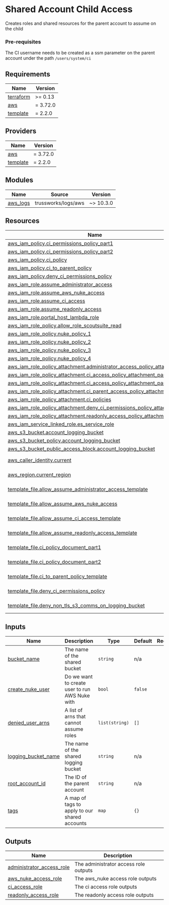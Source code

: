 # Shared Account Child Access

Creates roles and shared resources for the parent account to assume on the child

### Pre-requisites
The CI username needs to be created as a ssm parameter on the parent account under the path `/users/system/ci`

<!-- BEGIN_TF_DOCS -->
## Requirements

| Name | Version |
|------|---------|
| <a name="requirement_terraform"></a> [terraform](#requirement\_terraform) | >= 0.13 |
| <a name="requirement_aws"></a> [aws](#requirement\_aws) | = 3.72.0 |
| <a name="requirement_template"></a> [template](#requirement\_template) | = 2.2.0 |

## Providers

| Name | Version |
|------|---------|
| <a name="provider_aws"></a> [aws](#provider\_aws) | = 3.72.0 |
| <a name="provider_template"></a> [template](#provider\_template) | = 2.2.0 |

## Modules

| Name | Source | Version |
|------|--------|---------|
| <a name="module_aws_logs"></a> [aws\_logs](#module\_aws\_logs) | trussworks/logs/aws | ~> 10.3.0  |

## Resources

| Name | Type |
|------|------|
| [aws_iam_policy.ci_permissions_policy_part1](https://registry.terraform.io/providers/hashicorp/aws/3.72.0/docs/resources/iam_policy) | resource |
| [aws_iam_policy.ci_permissions_policy_part2](https://registry.terraform.io/providers/hashicorp/aws/3.72.0/docs/resources/iam_policy) | resource |
| [aws_iam_policy.ci_policy](https://registry.terraform.io/providers/hashicorp/aws/3.72.0/docs/resources/iam_policy) | resource |
| [aws_iam_policy.ci_to_parent_policy](https://registry.terraform.io/providers/hashicorp/aws/3.72.0/docs/resources/iam_policy) | resource |
| [aws_iam_policy.deny_ci_permissions_policy](https://registry.terraform.io/providers/hashicorp/aws/3.72.0/docs/resources/iam_policy) | resource |
| [aws_iam_role.assume_administrator_access](https://registry.terraform.io/providers/hashicorp/aws/3.72.0/docs/resources/iam_role) | resource |
| [aws_iam_role.assume_aws_nuke_access](https://registry.terraform.io/providers/hashicorp/aws/3.72.0/docs/resources/iam_role) | resource |
| [aws_iam_role.assume_ci_access](https://registry.terraform.io/providers/hashicorp/aws/3.72.0/docs/resources/iam_role) | resource |
| [aws_iam_role.assume_readonly_access](https://registry.terraform.io/providers/hashicorp/aws/3.72.0/docs/resources/iam_role) | resource |
| [aws_iam_role.portal_host_lambda_role](https://registry.terraform.io/providers/hashicorp/aws/3.72.0/docs/resources/iam_role) | resource |
| [aws_iam_role_policy.allow_role_scoutsuite_read](https://registry.terraform.io/providers/hashicorp/aws/3.72.0/docs/resources/iam_role_policy) | resource |
| [aws_iam_role_policy.nuke_policy_1](https://registry.terraform.io/providers/hashicorp/aws/3.72.0/docs/resources/iam_role_policy) | resource |
| [aws_iam_role_policy.nuke_policy_2](https://registry.terraform.io/providers/hashicorp/aws/3.72.0/docs/resources/iam_role_policy) | resource |
| [aws_iam_role_policy.nuke_policy_3](https://registry.terraform.io/providers/hashicorp/aws/3.72.0/docs/resources/iam_role_policy) | resource |
| [aws_iam_role_policy.nuke_policy_4](https://registry.terraform.io/providers/hashicorp/aws/3.72.0/docs/resources/iam_role_policy) | resource |
| [aws_iam_role_policy_attachment.administrator_access_policy_attachment](https://registry.terraform.io/providers/hashicorp/aws/3.72.0/docs/resources/iam_role_policy_attachment) | resource |
| [aws_iam_role_policy_attachment.ci_access_policy_attachment_part1](https://registry.terraform.io/providers/hashicorp/aws/3.72.0/docs/resources/iam_role_policy_attachment) | resource |
| [aws_iam_role_policy_attachment.ci_access_policy_attachment_part2](https://registry.terraform.io/providers/hashicorp/aws/3.72.0/docs/resources/iam_role_policy_attachment) | resource |
| [aws_iam_role_policy_attachment.ci_parent_access_policy_attachment](https://registry.terraform.io/providers/hashicorp/aws/3.72.0/docs/resources/iam_role_policy_attachment) | resource |
| [aws_iam_role_policy_attachment.ci_policies](https://registry.terraform.io/providers/hashicorp/aws/3.72.0/docs/resources/iam_role_policy_attachment) | resource |
| [aws_iam_role_policy_attachment.deny_ci_permissions_policy_attachment](https://registry.terraform.io/providers/hashicorp/aws/3.72.0/docs/resources/iam_role_policy_attachment) | resource |
| [aws_iam_role_policy_attachment.readonly_access_policy_attachment](https://registry.terraform.io/providers/hashicorp/aws/3.72.0/docs/resources/iam_role_policy_attachment) | resource |
| [aws_iam_service_linked_role.es_service_role](https://registry.terraform.io/providers/hashicorp/aws/3.72.0/docs/resources/iam_service_linked_role) | resource |
| [aws_s3_bucket.account_logging_bucket](https://registry.terraform.io/providers/hashicorp/aws/3.72.0/docs/resources/s3_bucket) | resource |
| [aws_s3_bucket_policy.account_logging_bucket](https://registry.terraform.io/providers/hashicorp/aws/3.72.0/docs/resources/s3_bucket_policy) | resource |
| [aws_s3_bucket_public_access_block.account_logging_bucket](https://registry.terraform.io/providers/hashicorp/aws/3.72.0/docs/resources/s3_bucket_public_access_block) | resource |
| [aws_caller_identity.current](https://registry.terraform.io/providers/hashicorp/aws/3.72.0/docs/data-sources/caller_identity) | data source |
| [aws_region.current_region](https://registry.terraform.io/providers/hashicorp/aws/3.72.0/docs/data-sources/region) | data source |
| [template_file.allow_assume_administrator_access_template](https://registry.terraform.io/providers/hashicorp/template/2.2.0/docs/data-sources/file) | data source |
| [template_file.allow_assume_aws_nuke_access](https://registry.terraform.io/providers/hashicorp/template/2.2.0/docs/data-sources/file) | data source |
| [template_file.allow_assume_ci_access_template](https://registry.terraform.io/providers/hashicorp/template/2.2.0/docs/data-sources/file) | data source |
| [template_file.allow_assume_readonly_access_template](https://registry.terraform.io/providers/hashicorp/template/2.2.0/docs/data-sources/file) | data source |
| [template_file.ci_policy_document_part1](https://registry.terraform.io/providers/hashicorp/template/2.2.0/docs/data-sources/file) | data source |
| [template_file.ci_policy_document_part2](https://registry.terraform.io/providers/hashicorp/template/2.2.0/docs/data-sources/file) | data source |
| [template_file.ci_to_parent_policy_template](https://registry.terraform.io/providers/hashicorp/template/2.2.0/docs/data-sources/file) | data source |
| [template_file.deny_ci_permissions_policy](https://registry.terraform.io/providers/hashicorp/template/2.2.0/docs/data-sources/file) | data source |
| [template_file.deny_non_tls_s3_comms_on_logging_bucket](https://registry.terraform.io/providers/hashicorp/template/2.2.0/docs/data-sources/file) | data source |

## Inputs

| Name | Description | Type | Default | Required |
|------|-------------|------|---------|:--------:|
| <a name="input_bucket_name"></a> [bucket\_name](#input\_bucket\_name) | The name of the shared bucket | `string` | n/a | yes |
| <a name="input_create_nuke_user"></a> [create\_nuke\_user](#input\_create\_nuke\_user) | Do we want to create user to run AWS Nuke with | `bool` | `false` | no |
| <a name="input_denied_user_arns"></a> [denied\_user\_arns](#input\_denied\_user\_arns) | A list of arns that cannot assume roles | `list(string)` | `[]` | no |
| <a name="input_logging_bucket_name"></a> [logging\_bucket\_name](#input\_logging\_bucket\_name) | The name of the shared logging bucket | `string` | n/a | yes |
| <a name="input_root_account_id"></a> [root\_account\_id](#input\_root\_account\_id) | The ID of the parent account | `string` | n/a | yes |
| <a name="input_tags"></a> [tags](#input\_tags) | A map of tags to apply to our shared accounts | `map` | `{}` | no |

## Outputs

| Name | Description |
|------|-------------|
| <a name="output_administrator_access_role"></a> [administrator\_access\_role](#output\_administrator\_access\_role) | The administrator access role outputs |
| <a name="output_aws_nuke_access_role"></a> [aws\_nuke\_access\_role](#output\_aws\_nuke\_access\_role) | The aws\_nuke access role outputs |
| <a name="output_ci_access_role"></a> [ci\_access\_role](#output\_ci\_access\_role) | The ci access role outputs |
| <a name="output_readonly_access_role"></a> [readonly\_access\_role](#output\_readonly\_access\_role) | The readonly access role outputs |
<!-- END_TF_DOCS -->
